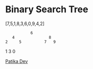 # Binary Search Tree

[7,5,1,8,3,6,0,9,4,2]


               6
       4               8 
    2     5          7   9
  1   3 
0 





[Patika Dev](https://www.patika.dev/)
